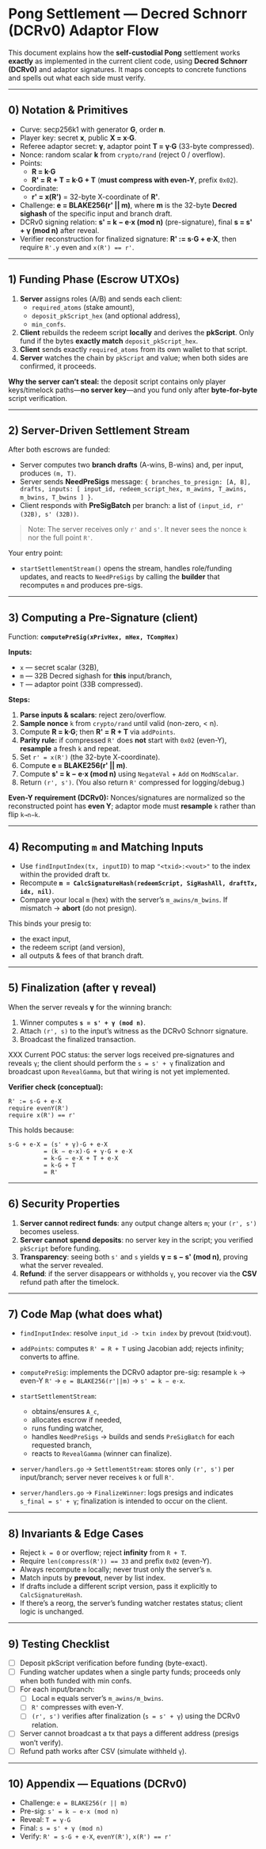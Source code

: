 
# Pong Settlement — Decred Schnorr (DCRv0) Adaptor Flow

This document explains how the **self-custodial Pong** settlement works **exactly** as implemented in the current client code, using **Decred Schnorr (DCRv0)** and adaptor signatures. It maps concepts to concrete functions and spells out what each side must verify.

---

## 0) Notation & Primitives

- Curve: secp256k1 with generator **G**, order **n**.
- Player key: secret **x**, public **X = x·G**.
- Referee adaptor secret: **γ**, adaptor point **T = γ·G** (33-byte compressed).
- Nonce: random scalar **k** from `crypto/rand` (reject 0 / overflow).
- Points:
  - **R = k·G**
  - **R' = R + T = k·G + T** (**must compress with even-Y**, prefix `0x02`).
- Coordinate:
  - **r' = x(R')** = 32-byte X-coordinate of **R'**.
- Challenge: **e = BLAKE256(r' || m)**, where **m** is the 32-byte **Decred sighash** of the specific input and branch draft.
- DCRv0 signing relation: **s' = k − e·x (mod n)** (pre-signature), final **s = s' + γ (mod n)** after reveal.
- Verifier reconstruction for finalized signature: **R' := s·G + e·X**, then require `R'.y` even and `x(R') == r'`.

---

## 1) Funding Phase (Escrow UTXOs)

1. **Server** assigns roles (A/B) and sends each client:
   - `required_atoms` (stake amount),
   - `deposit_pkScript_hex` (and optional address),
   - `min_confs`.
2. **Client** rebuilds the redeem script **locally** and derives the **pkScript**. Only fund if the bytes **exactly match** `deposit_pkScript_hex`.
3. **Client** sends exactly `required_atoms` from its own wallet to that script.
4. **Server** watches the chain by `pkScript` and value; when both sides are confirmed, it proceeds.

**Why the server can’t steal:** the deposit script contains only player keys/timelock paths—**no server key**—and you fund only after **byte-for-byte** script verification.

---

## 2) Server-Driven Settlement Stream

After both escrows are funded:

- Server computes two **branch drafts** (A-wins, B-wins) and, per input, produces `(m, T)`.
- Server sends **NeedPreSigs** message: `{ branches_to_presign: [A, B], drafts, inputs: [ input_id, redeem_script_hex, m_awins, T_awins, m_bwins, T_bwins ] }`.
- Client responds with **PreSigBatch** per branch: a list of `(input_id, r' (32B), s' (32B))`.

> Note: The server receives only `r'` and `s'`. It never sees the nonce `k` nor the full point `R'`.

Your entry point:
- `startSettlementStream()` opens the stream, handles role/funding updates, and reacts to `NeedPreSigs` by calling the **builder** that recomputes `m` and produces pre-sigs.

---

## 3) Computing a Pre-Signature (client)

Function: **`computePreSig(xPrivHex, mHex, TCompHex)`**

**Inputs:**
- `x` — secret scalar (32B),
- `m` — 32B Decred sighash for **this** input/branch,
- `T` — adaptor point (33B compressed).

**Steps:**

1. **Parse inputs & scalars**: reject zero/overflow.
2. **Sample nonce** `k` from `crypto/rand` until valid (non-zero, < n).
3. Compute **R = k·G**; then **R' = R + T** via `addPoints`.
4. **Parity rule:** if compressed `R'` does **not** start with `0x02` (even-Y), **resample** a fresh `k` and repeat.
5. Set `r' = x(R')` (the 32-byte X-coordinate).
6. Compute **e = BLAKE256(r' || m)**.
7. Compute **s' = k − e·x (mod n)** using `NegateVal` + `Add` on `ModNScalar`.
8. Return `(r', s')`. (You also return `R'` compressed for logging/debug.)

**Even-Y requirement (DCRv0):** Nonces/signatures are normalized so the reconstructed point has **even Y**; adaptor mode must **resample** `k` rather than flip `k→n−k`.

---

## 4) Recomputing `m` and Matching Inputs

- Use `findInputIndex(tx, inputID)` to map `"<txid>:<vout>"` to the index within the provided draft tx.
- Recompute **`m = CalcSignatureHash(redeemScript, SigHashAll, draftTx, idx, nil)`**.
- Compare your local `m` (hex) with the server’s `m_awins/m_bwins`. If mismatch → **abort** (do not presign).

This binds your presig to:
- the exact input,
- the redeem script (and version),
- all outputs & fees of that branch draft.

---

## 5) Finalization (after γ reveal)

When the server reveals **γ** for the winning branch:

1. Winner computes **`s = s' + γ (mod n)`**.
2. Attach `(r', s)` to the input’s witness as the DCRv0 Schnorr signature.
3. Broadcast the finalized transaction.

XXX
Current POC status: the server logs received pre‑signatures and reveals `γ`; the client should perform the `s = s' + γ` finalization and broadcast upon `RevealGamma`, but that wiring is not yet implemented.

**Verifier check (conceptual):**
```
R' := s·G + e·X
require evenY(R')
require x(R') == r'
```
This holds because:
```
s·G + e·X = (s' + γ)·G + e·X
          = (k − e·x)·G + γ·G + e·X
          = k·G − e·X + T + e·X
          = k·G + T
          = R'
```

---

## 6) Security Properties

1. **Server cannot redirect funds**: any output change alters `m`; your `(r', s')` becomes useless.
2. **Server cannot spend deposits**: no server key in the script; you verified `pkScript` before funding.
3. **Transparency**: seeing both `s'` and `s` yields **γ = s − s' (mod n)**, proving what the server revealed.
4. **Refund**: if the server disappears or withholds `γ`, you recover via the **CSV** refund path after the timelock.

---

## 7) Code Map (what does what)

- `findInputIndex`: resolve `input_id -> txin index` by prevout (txid:vout).
- `addPoints`: computes `R' = R + T` using Jacobian add; rejects infinity; converts to affine.
- `computePreSig`: implements the DCRv0 adaptor pre-sig: resample `k` → even-Y `R'` → `e = BLAKE256(r'||m)` → `s' = k − e·x`.
- `startSettlementStream`:
  - obtains/ensures `A_c`,
  - allocates escrow if needed,
  - runs funding watcher,
  - handles `NeedPreSigs` → builds and sends `PreSigBatch` for each requested branch,
  - reacts to `RevealGamma` (winner can finalize).

- `server/handlers.go` → `SettlementStream`: stores only `(r', s')` per input/branch; server never receives `k` or full `R'`.
- `server/handlers.go` → `FinalizeWinner`: logs presigs and indicates `s_final = s' + γ`; finalization is intended to occur on the client.

---

## 8) Invariants & Edge Cases

- Reject `k = 0` or overflow; reject **infinity** from `R + T`.
- Require `len(compress(R')) == 33` and prefix `0x02` (even-Y).
- Always recompute `m` locally; never trust only the server’s `m`.
- Match inputs by **prevout**, never by list index.
- If drafts include a different script version, pass it explicitly to `CalcSignatureHash`.
- If there’s a reorg, the server’s funding watcher restates status; client logic is unchanged.

---

## 9) Testing Checklist

- [ ] Deposit pkScript verification before funding (byte-exact).
- [ ] Funding watcher updates when a single party funds; proceeds only when both funded with min confs.
- [ ] For each input/branch:
  - [ ] Local `m` equals server’s `m_awins/m_bwins`.
  - [ ] `R'` compresses with even-Y.
  - [ ] `(r', s')` verifies after finalization (`s = s' + γ`) using the DCRv0 relation.
- [ ] Server cannot broadcast a tx that pays a different address (presigs won’t verify).
- [ ] Refund path works after CSV (simulate withheld `γ`).

---

## 10) Appendix — Equations (DCRv0)

- Challenge: `e = BLAKE256(r || m)`
- Pre-sig:   `s' = k − e·x (mod n)`
- Reveal:    `T = γ·G`
- Final:     `s = s' + γ (mod n)`
- Verify:    `R' = s·G + e·X`, `evenY(R')`, `x(R') == r'`

